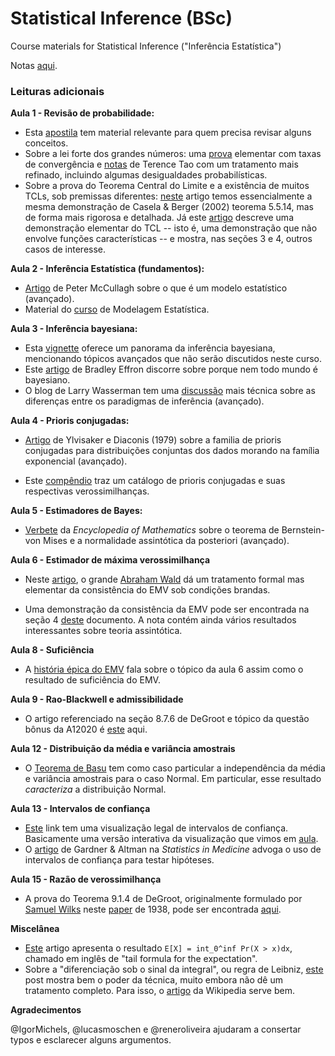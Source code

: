 # Statistical Inference (BSc)
Course materials for Statistical Inference ("Inferência Estatística")

Notas [aqui](https://github.com/maxbiostat/Statistical_Inference_BSc/blob/master/slides/inferencia.pdf).

### Leituras adicionais

**Aula 1 - Revisão de probabilidade:**

- Esta [apostila](https://sites.google.com/site/probfgv/Livro_probabilidade.pdf?attredirects=0) tem material relevante para quem precisa revisar alguns conceitos. 
- Sobre a lei forte dos grandes números: uma [prova](http://www.im.ufrj.br/nuno/SLLN.pdf) elementar com taxas de convergência e [notas](https://terrytao.wordpress.com/2008/06/18/the-strong-law-of-large-numbers/) de Terence Tao com um tratamento mais refinado, incluindo algumas desigualdades probabilísticas. 
- Sobre a prova do Teorema Central do Limite e a existência de muitos TCLs, sob premissas diferentes: [neste](http://downloads.hindawi.com/journals/aaa/2013/294910.pdf) artigo temos essencialmente a mesma demonstração de Casela & Berger (2002) teorema 5.5.14, mas de forma mais rigorosa e detalhada. 
Já este [artigo](https://github.com/maxbiostat/Statistical_Inference_BSc/blob/master/material_apoio/Trotter1959_Article_AnElementaryProofOfTheCentralL.pdf) descreve uma demonstração elementar do TCL -- isto é, uma demonstração que não envolve funções características -- e mostra, nas seções 3 e 4, outros casos de interesse.

**Aula 2 - Inferência Estatística (fundamentos):**

- [Artigo](https://projecteuclid.org/download/pdf_1/euclid.aos/1035844977) de Peter McCullagh sobre o que é um modelo estatístico (avançado).
- Material do [curso](https://github.com/maxbiostat/stats_modelling) de Modelagem Estatística. 

**Aula 3 - Inferência bayesiana:**

- Esta [vignette](https://cran.r-project.org/web/packages/LaplacesDemon/vignettes/BayesianInference.pdf) oferece um panorama da inferência bayesiana, mencionando tópicos avançados que não serão discutidos neste curso.  
- Este [artigo](http://www.cs.ru.nl/P.Lucas/teaching/CI/efron.pdf) de Bradley Effron discorre sobre porque nem todo mundo é bayesiano.
- O blog de Larry Wasserman tem uma [discussão](https://normaldeviate.wordpress.com/2012/11/17/what-is-bayesianfrequentist-inference/) mais técnica sobre as diferenças entre os paradigmas de inferência (avançado).

**Aula 4 - Prioris conjugadas:**

- [Artigo](https://projecteuclid.org/euclid.aos/1176344611) de Ylvisaker e Diaconis (1979) sobre a familia de prioris conjugadas para distribuições conjuntas dos dados morando na família exponencial (avançado).

- Este [compêndio](https://www.johndcook.com/CompendiumOfConjugatePriors.pdf) traz um catálogo de prioris conjugadas e suas respectivas verossimilhanças.

**Aula 5 - Estimadores de Bayes:**

- [Verbete](https://encyclopediaofmath.org/wiki/Bernstein-von_Mises_theorem) da _Encyclopedia of Mathematics_ sobre o teorema de Bernstein-von Mises e a normalidade assintótica da posteriori (avançado).

**Aula 6 - Estimador de máxima verossimilhança**

- Neste [artigo](https://www.jstor.org/stable/pdf/2236315.pdf?casa_token=vEzRlL3BCkMAAAAA:YCNdxwXeHAO4Kv5NktCHa8xMBbjnYBwIR9L90nwI966gZlEhugejQnXkJrVlFM-NHYVRnyafYs3hXQ8TmxyCvDEkffhwX1GK0GvmU5wRfUYB1nEhxhXtvg), o grande [Abraham Wald](https://en.wikipedia.org/wiki/Abraham_Wald) dá um tratamento formal mas elementar da consistência do EMV sob condições brandas.

- Uma demonstração da consistência da EMV pode ser encontrada na seção 4 [deste](http://www.stat.cmu.edu/~larry/=stat705/Lecture9.pdf) documento. 
A nota contém ainda vários resultados interessantes sobre teoria assintótica.

**Aula  8 - Suficiência**

- A [história épica do EMV](https://www.ime.usp.br/~abe/lista/pdfW987Cm4f2K.pdf) fala sobre o tópico da aula 6 assim como o resultado de suficiência do EMV.

**Aula 9 - Rao-Blackwell e admissibilidade**

- O artigo referenciado na seção 8.7.6 de DeGroot e tópico da questão bônus da A12020 é [este](https://idp.springer.com/authorize/casa?redirect_uri=https://link.springer.com/content/pdf/10.1007/BF02868569.pdf&casa_token=06U6kaM0_dkAAAAA:zGbdUZ6Zr0CBkpomi8nqnu_zL2PN907WvgfWZlTZxNx90z3L3BpVIZAbJELosJhCzPrdY-iDbOFBltpq) aqui. 

**Aula 12 - Distribuição da média e variância amostrais**

- O [Teorema de Basu](https://en.wikipedia.org/wiki/Basu%27s_theorem)  tem como caso particular a independência da média e variância amostrais para o caso Normal.
Em particular, esse resultado _caracteriza_ a distribuição Normal.

**Aula 13 - Intervalos de confiança**

- [Este](https://rpsychologist.com/d3/ci/) link tem uma visualização legal de intervalos de confiança.
Basicamente uma versão interativa da visualização que vimos em [aula](https://github.com/maxbiostat/Statistical_Inference_BSc/blob/master/code/IC_normal.r).
- O [artigo](https://www.ncbi.nlm.nih.gov/pmc/articles/PMC1339793/pdf/bmjcred00225-0036.pdf) de Gardner & Altman na _Statistics in Medicine_ advoga o uso de intervalos de confiança para testar hipóteses.

**Aula 15 - Razão de verossimilhança**

- A prova do Teorema 9.1.4 de DeGroot, originalmente formulado por [Samuel Wilks](https://en.wikipedia.org/wiki/Samuel_S._Wilks) neste [paper](https://projecteuclid.org/euclid.aoms/1177732360) de 1938, pode ser encontrada [aqui](http://math.bu.edu/people/cgineste/classes/ma782/p/w1_2.pdf). 


**Miscelânea**

- [Este](https://stat.uiowa.edu/sites/stat.uiowa.edu/files/cae/Lo_Expectation.pdf) artigo apresenta o resultado `E[X] = int_0^inf Pr(X > x)dx`, chamado em inglês de "tail formula for the expectation".
- Sobre a "diferenciação sob o sinal da integral", ou regra de Leibniz, [este](https://medium.com/cantors-paradise/richard-feynmans-integral-trick-e7afae85e25c) post mostra bem o poder da técnica, muito embora não dê um tratamento completo. Para isso, o [artigo](https://en.wikipedia.org/wiki/Leibniz_integral_rule) da Wikipedia serve bem.

**Agradecimentos**

@IgorMichels, @lucasmoschen e @reneroliveira ajudaram a consertar typos e esclarecer alguns argumentos. 
